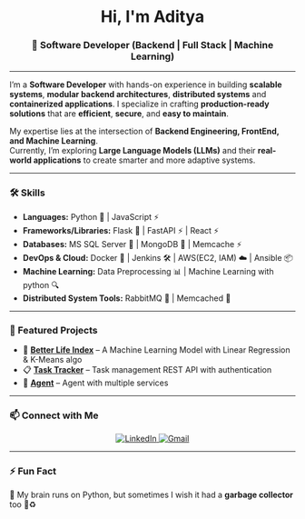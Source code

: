 <h1 align="center">Hi, I'm Aditya</h1>  

<h3 align="center">
  🚀 Software Developer (Backend | Full Stack | Machine Learning)
</h3>  

---

I’m a **Software Developer** with hands-on experience in building **scalable systems**, **modular backend architectures**, **distributed systems** and **containerized applications**. I specialize in crafting **production-ready solutions** that are **efficient**, **secure**, and **easy to maintain**.

My expertise lies at the intersection of **Backend Engineering, FrontEnd, and Machine Learning**.  
Currently, I’m exploring **Large Language Models (LLMs)** and their **real-world applications** to create smarter and more adaptive systems.

---

### 🛠️ Skills  

- **Languages:** Python 🐍 | JavaScript ⚡  
- **Frameworks/Libraries:** Flask 🚀 | FastAPI ⚡ | React ⚡
- **Databases:** MS SQL Server 📀 | MongoDB 🍃  | Memcache ⚡
- **DevOps & Cloud:** Docker 🐳 | Jenkins 🛠️ | AWS(EC2, IAM) ☁️ | Ansible 📦 
- **Machine Learning:** Data Preprocessing 📊 | Machine Learning with python 🔍
- **Distributed System Tools:** RabbitMQ 🐇 | Memcached 💾  

---

### 📌 Featured Projects  

- 📝 [**Better Life Index**](https://github.com/Aditya-1998k/Better-Life-Index) – A Machine Learning Model with Linear Regression & K-Means algo  
- 📋 [**Task Tracker**](https://github.com/Aditya-1998k/Task-Tracker) – Task management REST API with authentication  
- 📇 [**Agent**](https://github.com/Aditya-1998k/Agent) – Agent with multiple services   

---

### 📫 Connect with Me  
<p align="center">
  <a href="https://www.linkedin.com/in/aditya-gupta1998/" target="_blank">
    <img src="https://img.shields.io/badge/LinkedIn-Aditya%20Gupta-blue?logo=linkedin" alt="LinkedIn">
  </a>
  <a href="mailto:aditya98gupta@gmail.com" target="_blank">
    <img src="https://img.shields.io/badge/Gmail-aditya98gupta%40gmail.com-red?logo=gmail" alt="Gmail">
  </a>
</p>  

---

### ⚡ Fun Fact  
🤖 My brain runs on Python, but sometimes I wish it had a **garbage collector** too 🧠♻️  
